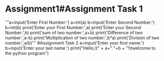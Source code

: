 # Assignment1#Assignment Task 1
'''a=input('Enter First Number:')
a=int(a)
b=input('Enter Second Number:')
b=int(b)
print('Enter your First Number:',a)
print('Enter your Second Number:',b)
print('sum of two number:',a+b)
print('Difference of two number:',a-b)
print('Multiplication of two number:',b*a)
print('Division of two number:',a/b)'''
#Assignment Task 2
a=input('Enter your first name:')
b=input('Enter your last name:')
print("Hello,\t" + a+" "+b + "!\twelcome to the python program")
